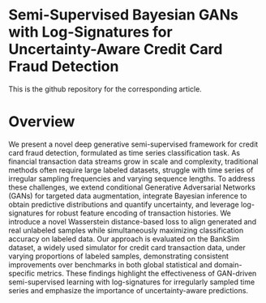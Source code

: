 # Semi-Supervised Bayesian GANs with Log-Signatures for Uncertainty-Aware Credit Card Fraud Detection
This is the github repository for the corresponding article.

# Overview
We present a novel deep generative semi-supervised framework for credit card fraud detection, formulated as time series classification task.
	As financial transaction data streams grow in scale and complexity, traditional methods often require large labeled datasets, struggle with time series of irregular sampling frequencies and varying sequence lengths.
	To address these challenges, we extend conditional Generative Adversarial Networks (GANs) for targeted data augmentation, integrate Bayesian inference to obtain predictive distributions and quantify uncertainty, and leverage log-signatures for robust feature encoding of transaction histories. We introduce a novel Wasserstein distance-based loss to align generated and real unlabeled samples while simultaneously maximizing classification accuracy on labeled data. Our approach is evaluated on the BankSim dataset, a widely used simulator for credit card transaction data, under varying proportions of labeled samples, demonstrating consistent improvements over benchmarks in both global statistical and domain-specific metrics.
	These findings highlight the effectiveness of GAN-driven semi-supervised learning with log-signatures for irregularly sampled time series and emphasize the importance of uncertainty-aware predictions.
